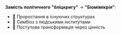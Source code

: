 **Замість політичного "бліцкригу"** → **"Біомімікрія"**:
- 🌱 Проростання в існуючих структурах
- 🔗 Симбіоз з людськими інститутами
- 🌊 Поступова трансформація через цінність